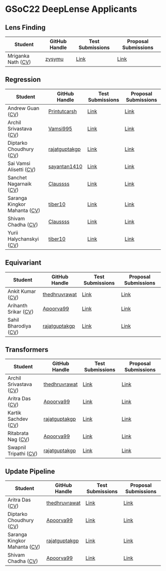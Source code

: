 # GSoC22 DeepLense Applicants

## Lens Finding

| Student                 | GitHub Handle                                               | Test Submissions                                                           | Proposal Submissions | 
| ----------------------- | ----------------------------------------------------------- | -------------------------------------------------------------------------- | -------------------- |
| Mriganka Nath ([CV](https://github.com/ML4SCI/GSoC_Solutions/blob/main/DeepLense/CV/Domain%20Adaptation/Marcos%20Tidball.pdf))       | [zysymu](https://github.com/zysymu)                         | [Link](https://github.com/zysymu/ml4sci) | [Link](https://github.com/ML4SCI/GSoC_Solutions/blob/main/DeepLense/Proposals/Domain%20Adaptation/Marcos%20Tidball.pdf) |

## Regression

| Student                 | GitHub Handle                                          | Test Submissions                                                             | Proposal Submissions | 
| ----------------------- | ------------------------------------------------------ |----------------------------------------------------------------------------- | -------------------- |
| Andrew Guan ([CV](https://github.com/ML4SCI/GSoC_Solutions/blob/main/DeepLense/CV/Regression/Utcarsh%20Agrawal.pdf))        | [Printutcarsh](https://github.com/Printutcarsh)        | [Link](https://github.com/Printutcarsh/GSoC-DeepLense-Task)   | [Link](https://github.com/ML4SCI/GSoC_Solutions/blob/main/DeepLense/Proposals/Regression/Utcarsh%20Agrawal.pdf) |
| Archil Srivastava ([CV](https://github.com/ML4SCI/GSoC_Solutions/blob/main/DeepLense/CV/Regression/Alisetti%20Sai%20Vamsi.pdf))     | [Vamsi995](https://github.com/Vamsi995)                | [Link](https://github.com/Vamsi995/Deep-Regression-Techniques-for-Decoding-Dark-Matter-with-Strong-Gravitational-Lensing) | [Link](https://github.com/ML4SCI/GSoC_Solutions/blob/main/DeepLense/Proposals/Regression/Alisetti%20Sai%20Vamsi.pdf) |
| Diptarko Choudhury ([CV](https://github.com/ML4SCI/GSoC_Solutions/blob/main/DeepLense/CV/Regression/Rajat%20Gupta.pdf))            | [rajatguptakgp](https://github.com/rajatguptakgp)      | [Link](https://github.com/rajatguptakgp/gsoc21_deeplense)        | [Link](https://github.com/ML4SCI/GSoC_Solutions/blob/main/DeepLense/Proposals/Regression/Rajat%20Gupta.pdf) |
| Sai Vamsi Alisetti ([CV](https://github.com/ML4SCI/GSoC_Solutions/blob/main/DeepLense/CV/Regression/Sayantan%20Sadhu.pdf))         | [sayantan1410](https://github.com/sayantan1410)        | [Link](https://github.com/sayantan1410/Deeplense-evaluation-task-GSoC-2021-) | [Link](https://github.com/ML4SCI/GSoC_Solutions/blob/main/DeepLense/Proposals/Regression/Sayantan%20Sadhu.pdf) |
| Sanchet Nagarnaik ([CV](https://github.com/ML4SCI/GSoC_Solutions/blob/main/DeepLense/CV/Regression/Yurii%20Halychanskyi.pdf))     | [Claussss](https://github.com/Claussss)                | [Link](https://github.com/Claussss/GSoC_evaluation_tests)   | [Link](https://github.com/ML4SCI/GSoC_Solutions/blob/main/DeepLense/Proposals/Regression/Yurii%20Halychanskyi.pdf) |
| Saranga Kingkor Mahanta ([CV](https://github.com/ML4SCI/GSoC_Solutions/blob/main/DeepLense/CV/Regression/Imad%20Eddine%20Tibermacine.pdf)) | [tiber10](https://github.com/tiber10)                  | [Link](https://github.com/tiber10/Machine-Learning-For-Science) | [Link](https://github.com/ML4SCI/GSoC_Solutions/blob/main/DeepLense/Proposals/Regression/Imad.pdf) | 
| Shivam Chadha ([CV](https://github.com/ML4SCI/GSoC_Solutions/blob/main/DeepLense/CV/Regression/Yurii%20Halychanskyi.pdf))     | [Claussss](https://github.com/Claussss)                | [Link](https://github.com/Claussss/GSoC_evaluation_tests)   | [Link](https://github.com/ML4SCI/GSoC_Solutions/blob/main/DeepLense/Proposals/Regression/Yurii%20Halychanskyi.pdf) |
| Yurii Halychanskyi ([CV](https://github.com/ML4SCI/GSoC_Solutions/blob/main/DeepLense/CV/Regression/Imad%20Eddine%20Tibermacine.pdf)) | [tiber10](https://github.com/tiber10)                  | [Link](https://github.com/tiber10/Machine-Learning-For-Science) | [Link](https://github.com/ML4SCI/GSoC_Solutions/blob/main/DeepLense/Proposals/Regression/Imad.pdf) | 

## Equivariant

| Student                 | GitHub Handle                                         | Test Submissions                                                                  | Proposal Submissions | 
| ----------------------- | ----------------------------------------------------- | --------------------------------------------------------------------------------- | -------------------- |
| Ankit Kumar ([CV](https://github.com/ML4SCI/GSoC_Solutions/blob/main/DeepLense/CV/Equivariant/Dhruv%20Rawat.pdf))            | [thedhruvrawat](https://github.com/thedhruvrawat)     | [Link](https://github.com/thedhruvrawat/DeepLense)             | [Link](https://github.com/ML4SCI/GSoC_Solutions/blob/main/DeepLense/Proposals/Equivariant/Dhruv%20Rawat.pdf) |
| Arihanth Srikar ([CV](https://github.com/ML4SCI/GSoC_Solutions/blob/main/DeepLense/CV/Equivariant/Apoorva%20V%20Singh.pdf))   | [Apoorva99](https://github.com/Apoorva99)             | [Link](https://github.com/Apoorva99/GSoC-2021-DeepLens)  | [Link](https://github.com/ML4SCI/GSoC_Solutions/blob/main/DeepLense/Proposals/Equivariant/Apoorva%20V%20Singh.pdf) |
| Sahil Bharodiya ([CV](https://github.com/ML4SCI/GSoC_Solutions/blob/main/DeepLense/CV/Equivariant/Rajat%20Gupta.pdf))            | [rajatguptakgp](https://github.com/rajatguptakgp)     | [Link](https://github.com/rajatguptakgp/gsoc21_deeplense)      | [Link](https://github.com/ML4SCI/GSoC_Solutions/blob/main/DeepLense/Proposals/Equivariant/Rajat%20Gupta.pdf) |

## Transformers 

| Student                 | GitHub Handle                                         | Test Submissions                                                                  | Proposal Submissions | 
| ----------------------- | ----------------------------------------------------- | --------------------------------------------------------------------------------- | -------------------- |
| Archil Srivastava ([CV](https://github.com/ML4SCI/GSoC_Solutions/blob/main/DeepLense/CV/Equivariant/Dhruv%20Rawat.pdf))            | [thedhruvrawat](https://github.com/thedhruvrawat)     | [Link](https://github.com/thedhruvrawat/DeepLense)             | [Link](https://github.com/ML4SCI/GSoC_Solutions/blob/main/DeepLense/Proposals/Equivariant/Dhruv%20Rawat.pdf) |
| Aritra Das ([CV](https://github.com/ML4SCI/GSoC_Solutions/blob/main/DeepLense/CV/Equivariant/Apoorva%20V%20Singh.pdf))   | [Apoorva99](https://github.com/Apoorva99)             | [Link](https://github.com/Apoorva99/GSoC-2021-DeepLens)  | [Link](https://github.com/ML4SCI/GSoC_Solutions/blob/main/DeepLense/Proposals/Equivariant/Apoorva%20V%20Singh.pdf) |
| Kartik Sachdev ([CV](https://github.com/ML4SCI/GSoC_Solutions/blob/main/DeepLense/CV/Equivariant/Rajat%20Gupta.pdf))            | [rajatguptakgp](https://github.com/rajatguptakgp)     | [Link](https://github.com/rajatguptakgp/gsoc21_deeplense)      | [Link](https://github.com/ML4SCI/GSoC_Solutions/blob/main/DeepLense/Proposals/Equivariant/Rajat%20Gupta.pdf) |
| Ritabrata Nag ([CV](https://github.com/ML4SCI/GSoC_Solutions/blob/main/DeepLense/CV/Equivariant/Apoorva%20V%20Singh.pdf))   | [Apoorva99](https://github.com/Apoorva99)             | [Link](https://github.com/Apoorva99/GSoC-2021-DeepLens)  | [Link](https://github.com/ML4SCI/GSoC_Solutions/blob/main/DeepLense/Proposals/Equivariant/Apoorva%20V%20Singh.pdf) |
| Swapnil Tripathi ([CV](https://github.com/ML4SCI/GSoC_Solutions/blob/main/DeepLense/CV/Equivariant/Rajat%20Gupta.pdf))            | [rajatguptakgp](https://github.com/rajatguptakgp)     | [Link](https://github.com/rajatguptakgp/gsoc21_deeplense)      | [Link](https://github.com/ML4SCI/GSoC_Solutions/blob/main/DeepLense/Proposals/Equivariant/Rajat%20Gupta.pdf) |

## Update Pipeline

| Student                 | GitHub Handle                                         | Test Submissions                                                                  | Proposal Submissions | 
| ----------------------- | ----------------------------------------------------- | --------------------------------------------------------------------------------- | -------------------- |
| Aritra Das ([CV](https://github.com/ML4SCI/GSoC_Solutions/blob/main/DeepLense/CV/Equivariant/Dhruv%20Rawat.pdf))            | [thedhruvrawat](https://github.com/thedhruvrawat)     | [Link](https://github.com/thedhruvrawat/DeepLense)             | [Link](https://github.com/ML4SCI/GSoC_Solutions/blob/main/DeepLense/Proposals/Equivariant/Dhruv%20Rawat.pdf) |
| Diptarko Choudhury ([CV](https://github.com/ML4SCI/GSoC_Solutions/blob/main/DeepLense/CV/Equivariant/Apoorva%20V%20Singh.pdf))   | [Apoorva99](https://github.com/Apoorva99)             | [Link](https://github.com/Apoorva99/GSoC-2021-DeepLens)  | [Link](https://github.com/ML4SCI/GSoC_Solutions/blob/main/DeepLense/Proposals/Equivariant/Apoorva%20V%20Singh.pdf) |
| Saranga Kingkor Mahanta ([CV](https://github.com/ML4SCI/GSoC_Solutions/blob/main/DeepLense/CV/Equivariant/Rajat%20Gupta.pdf))            | [rajatguptakgp](https://github.com/rajatguptakgp)     | [Link](https://github.com/rajatguptakgp/gsoc21_deeplense)      | [Link](https://github.com/ML4SCI/GSoC_Solutions/blob/main/DeepLense/Proposals/Equivariant/Rajat%20Gupta.pdf) |
| Shivam Chadha ([CV](https://github.com/ML4SCI/GSoC_Solutions/blob/main/DeepLense/CV/Equivariant/Apoorva%20V%20Singh.pdf))   | [Apoorva99](https://github.com/Apoorva99)             | [Link](https://github.com/Apoorva99/GSoC-2021-DeepLens)  | [Link](https://github.com/ML4SCI/GSoC_Solutions/blob/main/DeepLense/Proposals/Equivariant/Apoorva%20V%20Singh.pdf) |
